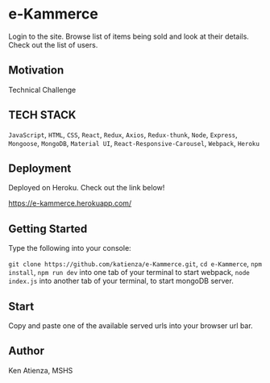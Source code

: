 # e-Kammerce
Login to the site. Browse list of items being sold and look at their details. Check out the list of users.

## Motivation
Technical Challenge

## TECH STACK
```JavaScript```,
```HTML```,
```CSS```,
```React```,
```Redux```,
```Axios```,
```Redux-thunk```,
```Node```,
```Express```,
```Mongoose```,
```MongoDB```,
```Material UI```,
```React-Responsive-Carousel```,
```Webpack```,
```Heroku```

## Deployment
Deployed on Heroku. Check out the link below!

https://e-kammerce.herokuapp.com/

## Getting Started
Type the following into your console:

```git clone https://github.com/katienza/e-Kammerce.git```,
```cd e-Kammerce```,
```npm install```,
```npm run dev``` into one tab of your terminal to start webpack,
```node index.js``` into another tab of your terminal, to start mongoDB server.

## Start
Copy and paste one of the available served urls into your browser url bar. 

## Author
Ken Atienza, MSHS
